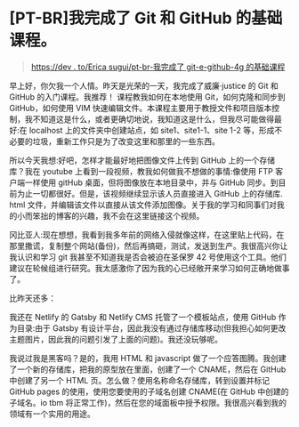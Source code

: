# [PT-BR]我完成了 Git 和 GitHub 的基础课程。

> [https://dev . to/Erica sugui/pt-br-我完成了 git-e-github-4g 的基础课程](https://dev.to/ericasugui/pt-br-terminei-o-curso-basico-de-git-e-github-4ig)

早上好，你欠我一个人情。昨天是光荣的一天，我完成了威廉·justice 的 Git 和 GitHub 的入门课程。我推荐！
课程教我如何在本地使用 Git，如何克隆和同步到 GitHub，如何使用 VIM 快速编辑文件。本课程主要用于教授文件和项目版本控制，我不知道这是什么，或者更确切地说，我知道这是什么，但我尽可能做得最好:在 localhost 上的文件夹中创建站点，如 site1、site1-1、site 1-2 等，形成不必要的垃圾，重新工作只是为了改变这里和那里的一些东西。

所以今天我想:好吧，怎样才能最好地把图像文件上传到 GitHub 上的一个存储库？我在 youtube 上看到一段视频，教我如何做我不想做的事情:像使用 FTP 客户端一样使用 gitHub 桌面，但将图像放在本地目录中，并与 GitHub 同步。到目前为止一切都很好。但是，该视频继续显示该人员直接进入 GitHub 上的存储库. html 文件，并编辑该文件以直接从该文件添加图像。关于我的学习和同事们对我的小而笨拙的博客的兴趣，我不会在这里链接这个视频。

冈比亚人:现在想想，我看到我多年前的网络入侵就像这样，在这里贴上代码，在那里撒谎，复制整个网站(备份)，然后再搞砸，测试，发送到生产。我很高兴你让我认识和学习 git 我甚至不知道我是否会被迫在圣保罗 42 号使用这个工具。他们建议在轮候组进行研究。我太感激你了因为我的心已经敞开来学习如何正确地做事了。

比昨天还多：

我还在 Netlify 的 Gatsby 和 Netlify CMS 托管了一个模板站点，使用 GitHub 作为目录:由于 Gatsby 有设计平台，因此我没有通过存储库移动(但我担心如何更改主题图片，因此我的问题引发了上面的问题)。我还没玩够呢。

我说过我是黑客吗？是的，我用 HTML 和 javascript 做了一个应答图腾。我创建了一个新的存储库，把我的原型放在里面，创建了一个 CNAME，然后在 GitHub 中创建了另一个 HTML 页。怎么做？使用名称命名存储库，转到设置并标记 GitHub pages 的使用，使用您要使用的子域名创建 CNAME(在 GitHub 中创建的子域名。io tbm 将正常工作)，然后在您的域面板中授予权限。我很高兴看到我的领域有一个实用的用途。